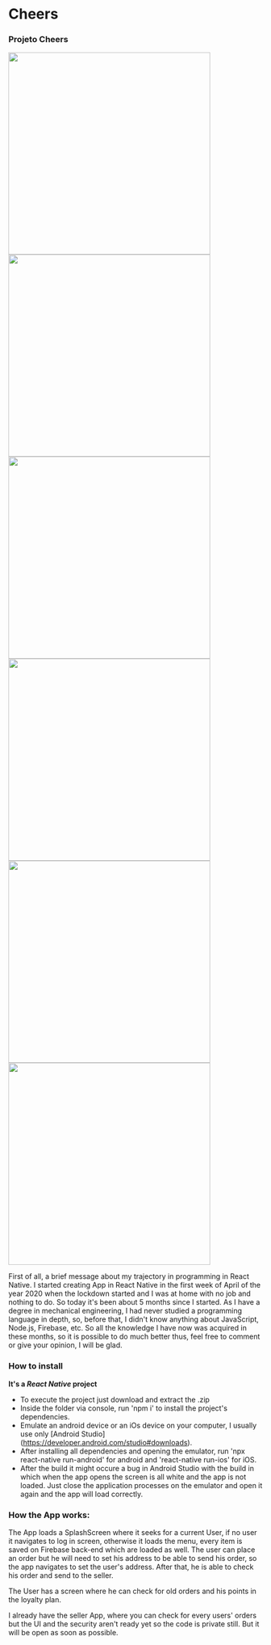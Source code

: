 # Cheers
### Projeto Cheers

<img src="https://firebasestorage.googleapis.com/v0/b/lambe-e09e6.appspot.com/o/%2F%2FCheersPic%2FWhatsApp%20Image%202020-08-25%20at%2011.27.10%20(1).jpeg?alt=media&token=c7347b12-9033-4ffb-b136-5bc05a51e308" height="400"/> <img src="https://firebasestorage.googleapis.com/v0/b/lambe-e09e6.appspot.com/o/%2F%2FCheersPic%2FWhatsApp%20Image%202020-08-25%20at%2011.27.10%20(5).jpeg?alt=media&token=037d5e8c-e517-4374-94b1-3f734c0d60e4" height="400"/> <img src="https://firebasestorage.googleapis.com/v0/b/lambe-e09e6.appspot.com/o/%2F%2FCheersPic%2FWhatsApp%20Image%202020-08-25%20at%2011.27.10%20(4).jpeg?alt=media&token=1a34728a-67f6-4e07-9f0a-49ba6466c740" height="400"/> <img src="https://firebasestorage.googleapis.com/v0/b/lambe-e09e6.appspot.com/o/%2F%2FCheersPic%2FWhatsApp%20Image%202020-08-25%20at%2011.27.10.jpeg?alt=media&token=313fe79e-c001-449d-8cfb-19d94a29b462" height="400"/> <img src="https://firebasestorage.googleapis.com/v0/b/lambe-e09e6.appspot.com/o/%2F%2FCheersPic%2FWhatsApp%20Image%202020-08-25%20at%2011.27.10%20(3).jpeg?alt=media&token=f1dbdaca-24ca-4b0b-9925-d9cbb53ec0bd" height="400"/> <img src="https://firebasestorage.googleapis.com/v0/b/lambe-e09e6.appspot.com/o/%2F%2FCheersPic%2FWhatsApp%20Image%202020-08-25%20at%2011.27.10%20(2).jpeg?alt=media&token=8105e8cf-b2f8-46a6-be0b-e07bcc589167" height="400"/> 

First of all, a brief message about my trajectory in programming in React Native. I started creating App in React Native in the first week of April of the year 2020 when the lockdown started and I was at home with no job and nothing to do. So today it's been about 5 months since I started. As I have a degree in mechanical engineering, I had never studied a programming language in depth, so, before that, I didn't know anything about JavaScript, Node.js, Firebase, etc. So all the knowledge I have now was acquired in these months, so it is possible to do much better thus, feel free to comment or give your opinion, I will be glad.

### How to install
**It's a _React Native_ project**

 - To execute the project just download and extract the .zip
 - Inside the folder via console, run 'npm i' to install the project's dependencies.
 - Emulate an android device or an iOs device on your computer, I usually use only [Android Studio] (https://developer.android.com/studio#downloads).
 - After installing all dependencies and opening the emulator, run 'npx react-native run-android' for android and 'react-native run-ios' for iOS.
 - After the build it might occure a bug in Android Studio with the build in which when the app opens the screen is all white and the app is not loaded. Just close the application processes on the emulator and open it again and the app will load correctly.

### How the App works:

The App loads a SplashScreen where it seeks for a current User, if no user it navigates to log in screen, otherwise it loads the menu, every item is saved on Firebase back-end which are loaded as well. The user can place an order but he will need to set his address to be able to send his order, so the app navigates to set the user's address. After that, he is able to check his order and send to the seller. 

The User has a screen where he can check for old orders and his points in the loyalty plan. 

I already have the seller App, where you can check for every users' orders but the UI and the security aren't ready yet so the code is private still. But it will be open as soon as possible.

